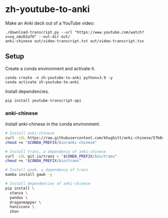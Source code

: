 # zh-youtube-to-anki

Make an Anki deck out of a YouTube video:

```
./download-transcript.py --url "https://www.youtube.com/watch?v=xq_oAzD2afU" --out-dir out/
anki-chinese out/video-transcript.txt out/video-transcript.tsv
```

## Setup

Create a conda environment and activate it.

```
conda create -n zh-youtube-to-anki python=3.9 -y
conda activate zh-youtube-to-anki
```

Install dependencies.

```
pip install youtube-transcript-api
```

### anki-chinese

Install anki-chinese in the conda environment.

```sh
# Install anki-chinese
curl -sSL https://raw.githubusercontent.com/khughitt/anki-chinese/57b8c97afc761a515ccba6427f65f04db0e43b14/anki-vocab.py > "$CONDA_PREFIX/bin/anki-chinese"
chmod +x "$CONDA_PREFIX/bin/anki-chinese"

# Install trans, a dependency of anki-chinese
curl -sSL git.io/trans > "$CONDA_PREFIX/bin/trans"
chmod +x "$CONDA_PREFIX/bin/trans"

# Install gawk, a dependency of trans
mamba install gawk -y

# Install dependencies of anki-chinese
pip install \
  stanza \
  pandas \
  dragonmapper \
  hanziconv \
  zhon
```
